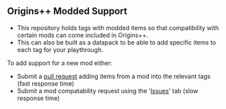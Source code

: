 ## Origins++ Modded Support

- This repository holds tags with modded items so that compatibility with certain mods can come included in Origins++.
- This can also be built as a datapack to be able to add specific items to each tag for your playthrough.

To add support for a new mod either:
- Submit a [pull request](https://github.com/QuantumXenon/origins-plus-plus-modded-support/pulls) adding items from a mod into the relevant tags (fast response time)
- Submit a mod compatability request using the '[Issues](https://github.com/QuantumXenon/origins-plus-plus-modded-support/issues)' tab (slow response time)
